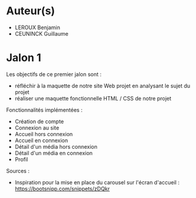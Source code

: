 # Auteur(s)
- LEROUX Benjamin
- CEUNINCK Guillaume

# Jalon 1
Les objectifs de ce premier jalon sont :
- réfléchir à la maquette de notre site Web projet en analysant le sujet du projet
- réaliser une maquette fonctionnelle HTML / CSS de notre projet

Fonctionnalités implémentées :
- Création de compte
- Connexion au site
- Accueil hors connexion
- Accueil en connexion
- Détail d'un média hors connexion
- Détail d'un média en connexion
- Profil

Sources :
- Inspiration pour la mise en place du carousel sur l'écran d'accueil :
https://bootsnipp.com/snippets/zDQkr
